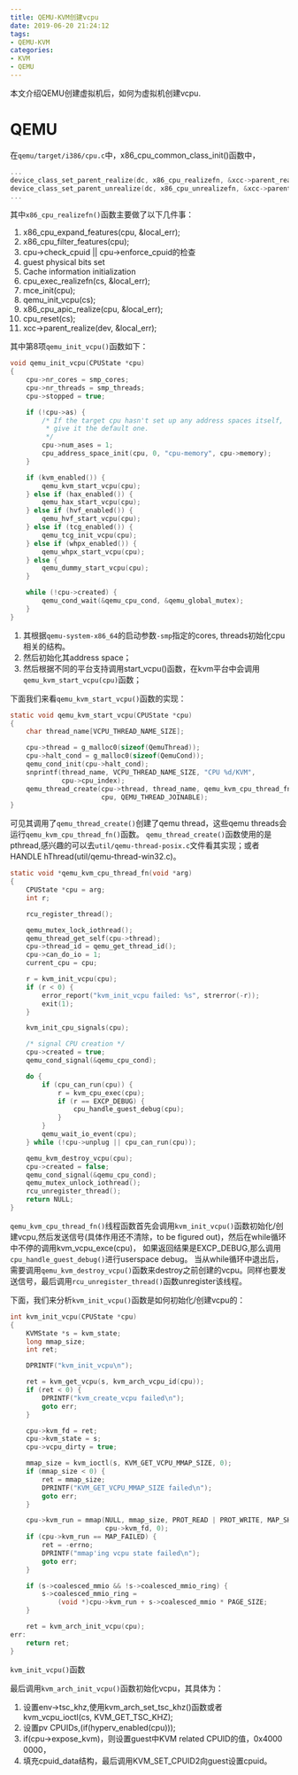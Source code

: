 ```yaml
---
title: QEMU-KVM创建vcpu
date: 2019-06-20 21:24:12
tags:
- QEMU-KVM
categories:
- KVM
- QEMU
---
```


本文介绍QEMU创建虚拟机后，如何为虚拟机创建vcpu.

<!-- more -->

# QEMU
在`qemu/target/i386/cpu.c`中，x86_cpu_common_class_init()函数中，
```C
...
device_class_set_parent_realize(dc, x86_cpu_realizefn, &xcc->parent_realize);
device_class_set_parent_unrealize(dc, x86_cpu_unrealizefn, &xcc->parent_unrealize);
...
```
其中`x86_cpu_realizefn()`函数主要做了以下几件事：
1. x86_cpu_expand_features(cpu, &local_err);
2. x86_cpu_filter_features(cpu);
3. cpu->check_cpuid || cpu->enforce_cpuid的检查
4. guest physical bits set
5. Cache information initialization
6. cpu_exec_realizefn(cs, &local_err);
7. mce_init(cpu);
8. qemu_init_vcpu(cs);
9. x86_cpu_apic_realize(cpu, &local_err);
10. cpu_reset(cs);
11. xcc->parent_realize(dev, &local_err);

其中第8项`qemu_init_vcpu()`函数如下：
```C
void qemu_init_vcpu(CPUState *cpu)
{
    cpu->nr_cores = smp_cores;
    cpu->nr_threads = smp_threads;
    cpu->stopped = true;

    if (!cpu->as) {
        /* If the target cpu hasn't set up any address spaces itself,
         * give it the default one.
         */
        cpu->num_ases = 1; 
        cpu_address_space_init(cpu, 0, "cpu-memory", cpu->memory);
    }    

    if (kvm_enabled()) {
        qemu_kvm_start_vcpu(cpu);
    } else if (hax_enabled()) {
        qemu_hax_start_vcpu(cpu);
    } else if (hvf_enabled()) {
        qemu_hvf_start_vcpu(cpu);
    } else if (tcg_enabled()) {
        qemu_tcg_init_vcpu(cpu);
    } else if (whpx_enabled()) {
        qemu_whpx_start_vcpu(cpu);
    } else {
        qemu_dummy_start_vcpu(cpu);
    }    

    while (!cpu->created) {
        qemu_cond_wait(&qemu_cpu_cond, &qemu_global_mutex);
    }    
}
```
1. 其根据`qemu-system-x86_64`的启动参数`-smp`指定的cores, threads初始化cpu相关的结构。
2. 然后初始化其address space；
3. 然后根据不同的平台支持调用start_vcpu()函数，在kvm平台中会调用`qemu_kvm_start_vcpu(cpu)`函数；

下面我们来看`qemu_kvm_start_vcpu()`函数的实现：
```C
static void qemu_kvm_start_vcpu(CPUState *cpu)
{
    char thread_name[VCPU_THREAD_NAME_SIZE];

    cpu->thread = g_malloc0(sizeof(QemuThread));
    cpu->halt_cond = g_malloc0(sizeof(QemuCond));
    qemu_cond_init(cpu->halt_cond);
    snprintf(thread_name, VCPU_THREAD_NAME_SIZE, "CPU %d/KVM",
             cpu->cpu_index);
    qemu_thread_create(cpu->thread, thread_name, qemu_kvm_cpu_thread_fn,
                       cpu, QEMU_THREAD_JOINABLE);
}
```
可见其调用了`qemu_thread_create()`创建了qemu thread，这些qemu threads会运行`qemu_kvm_cpu_thread_fn()`函数。
`qemu_thread_create()`函数使用的是pthread,感兴趣的可以去`util/qemu-thread-posix.c`文件看其实现；或者HANDLE hThread(util/qemu-thread-win32.c)。
```C
static void *qemu_kvm_cpu_thread_fn(void *arg)
{
    CPUState *cpu = arg;
    int r;

    rcu_register_thread();

    qemu_mutex_lock_iothread();
    qemu_thread_get_self(cpu->thread);
    cpu->thread_id = qemu_get_thread_id();
    cpu->can_do_io = 1;
    current_cpu = cpu;

    r = kvm_init_vcpu(cpu);
    if (r < 0) {
        error_report("kvm_init_vcpu failed: %s", strerror(-r));
        exit(1);
    }

    kvm_init_cpu_signals(cpu);

    /* signal CPU creation */
    cpu->created = true;
    qemu_cond_signal(&qemu_cpu_cond);

    do {
        if (cpu_can_run(cpu)) {
            r = kvm_cpu_exec(cpu);
            if (r == EXCP_DEBUG) {
                cpu_handle_guest_debug(cpu);
            }
        }
        qemu_wait_io_event(cpu);
    } while (!cpu->unplug || cpu_can_run(cpu));

    qemu_kvm_destroy_vcpu(cpu);
    cpu->created = false;
    qemu_cond_signal(&qemu_cpu_cond);
    qemu_mutex_unlock_iothread();
    rcu_unregister_thread();
    return NULL;
}
```
`qemu_kvm_cpu_thread_fn()`线程函数首先会调用`kvm_init_vcpu()`函数初始化/创建vcpu,然后发送信号(具体作用还不清除，to be figured out)，然后在while循环中不停的调用kvm_vcpu_exce(cpu)，
如果返回结果是EXCP_DEBUG,那么调用`cpu_handle_guest_debug()`进行userspace debug。
当从while循环中退出后，需要调用`qemu_kvm_destroy_vcpu()`函数来destroy之前创建的vcpu。同样也要发送信号，最后调用`rcu_unregister_thread()`函数unregister该线程。

下面，我们来分析`kvm_init_vcpu()`函数是如何初始化/创建vcpu的：	
```C
int kvm_init_vcpu(CPUState *cpu)
{
    KVMState *s = kvm_state;
    long mmap_size;
    int ret; 

    DPRINTF("kvm_init_vcpu\n");

    ret = kvm_get_vcpu(s, kvm_arch_vcpu_id(cpu));
    if (ret < 0) { 
        DPRINTF("kvm_create_vcpu failed\n");
        goto err; 
    }    

    cpu->kvm_fd = ret; 
    cpu->kvm_state = s; 
    cpu->vcpu_dirty = true;

    mmap_size = kvm_ioctl(s, KVM_GET_VCPU_MMAP_SIZE, 0);
    if (mmap_size < 0) { 
        ret = mmap_size;
        DPRINTF("KVM_GET_VCPU_MMAP_SIZE failed\n");
        goto err; 
    }    

    cpu->kvm_run = mmap(NULL, mmap_size, PROT_READ | PROT_WRITE, MAP_SHARED,
                        cpu->kvm_fd, 0);
    if (cpu->kvm_run == MAP_FAILED) {
        ret = -errno;
        DPRINTF("mmap'ing vcpu state failed\n");
        goto err; 
    }    

    if (s->coalesced_mmio && !s->coalesced_mmio_ring) {
        s->coalesced_mmio_ring =
            (void *)cpu->kvm_run + s->coalesced_mmio * PAGE_SIZE;
    }    

    ret = kvm_arch_init_vcpu(cpu);
err:
    return ret; 
}
```
`kvm_init_vcpu()`函数

最后调用`kvm_arch_init_vcpu()`函数初始化vcpu，其具体为：
1. 设置env->tsc_khz,使用kvm_arch_set_tsc_khz()函数或者kvm_vcpu_ioctl(cs, KVM_GET_TSC_KHZ);
2. 设置pv CPUIDs,(if(hyperv_enabled(cpu)));
3. if(cpu->expose_kvm)，则设置guest中KVM related CPUID的值，0x4000 0000，
4. 填充cpuid_data结构，最后调用KVM_SET_CPUID2向guest设置cpuid。


